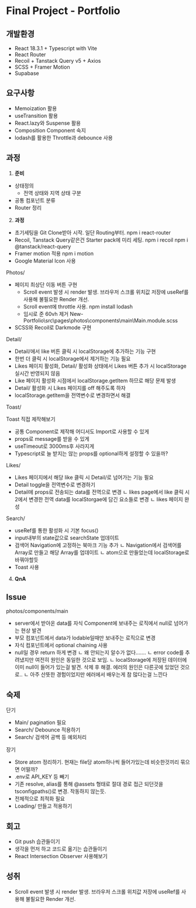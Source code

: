 # Final Project - Portfolio

## 개발환경

- React 18.3.1 + Typescript with Vite
- React Router
- Recoil + Tanstack Query v5 + Axios
- SCSS + Framer Motion
- Supabase

## 요구사항

- Memoization 활용
- useTransition 활용
- React.lazy와 Suspense 활용
- Composition Component 숙지
- lodash를 활용한 Throttle과 debounce 사용

## 과정

1. **준비**

- 상태정의
  - 전역 상태와 지역 상태 구분
- 공통 컴포넌트 분류
- Router 정리

2. **과정**

- 초기세팅을 Git Clone받아 시작. 일단 Routing부터. npm i react-router
- Recoil, Tanstack Query같은건 Starter pack에 미리 세팅. npm i recoil npm i @tanstack/react-query
- Framer motion 적용 npm i motion
- Google Material Icon 사용 <link href="https://fonts.googleapis.com/css2?family=Material+Symbols+Outlined" rel="stylesheet">

Photos/

- 페이지 최상단 이동 버튼 구현
  - Scroll event 발생 시 render 발생. 브라우저 스크롤 위치값 저장에 useRef를 사용해 불필요한 Render 개선.
  - Scroll event에 throttle 사용. npm install lodash
  - 임시로 준 60vh 제거 New-Portfolio\src\pages\photos\components\main\Main.module.scss
- SCSS와 Recoil로 Darkmode 구현

Detail/

- Detail/에서 like 버튼 클릭 시 localStorage에 추가하는 기능 구현
- 한번 더 클릭 시 localStorage에서 제거하는 기능 필요
- Likes 페이지 활성화, Detail/ 활성화 상태에서 Likes 버튼 추가 시 localStorage 실시간 반영되지 않음
- Like 페이지 활성화 시점에서 localStorage.getItem 하므로 해당 문제 발생
- Detail/ 활성화 시 Likes 페이지를 off 해주도록 하자
- localStorage.getItem을 전역변수로 변경하면서 해결

Toast/

Toast 직접 제작해보기

- 공통 Component로 제작해 어디서도 Import로 사용할 수 있게
- props로 message를 받을 수 있게
- useTimeout로 3000ms후 사라지게
- Typescript로 늘 받지는 않는 props를 optional하게 설정할 수 있을까?

Likes/

- Likes 페이지에서 해당 like 클릭 시 Detail/로 넘어가는 기능 필요
- Detail toggle을 전역변수로 변경하기
- Detail에 props로 전송되는 data를 전역으로 변경
  ㄴ likes page에서 like 클릭 시 2에서 변경한 전역 data를 localStorgae에 담긴 요소들로 변경
  ㄴ likes 페이지 완성

Search/

- useRef를 통한 활성화 시 기본 focus()
- input내부의 state값으로 searchState 업데이트
- 검색어 Navigation에 고정하는 북마크 기능 추가
  ㄴ Navigation에서 검색어를 Array로 만들고 해당 Array를 업데이트
  ㄴ atom으로 만들었는데 localStorage로 바꿔야할듯
- Toast 사용

4. **QnA**

## Issue

photos/components/main

- server에서 받아온 data를 자식 Component에 보내주는 로직에서 null로 넘어가는 현상 발견
- 부모 컴포넌트에서 data가 lodable일때만 보내주는 로직으로 변경
- 자식 컴포넌트에서 optional chaining 사용
- null일 경우 return 하게 변경
  ㄴ 왜 안되는지 알수가 없다.......
  ㄴ error code를 추려냈지만 여전히 원인은 동일한 것으로 보임.
  ㄴ localStorage에 저장된 데이터에 이미 null이 들어가 있는걸 발견. 삭제 후 해결. 에러의 원인은 다른곳에 있었던 것으로..
  ㄴ 아주 산뜻한 경험이었지만 에러에서 배우는게 참 많다는걸 느낀다

## 숙제

단기

- Main/ pagination 필요
- Search/ Debounce 적용하기
- Search/ 검색어 공백 등 예외처리

장기

- Store atom 정리하기. 현재는 file당 atom하나씩 들어가있는데 비슷한것끼리 묶으면 어떨까?
- .env로 API_KEY 등 빼기
- 기존 resolve, alias를 통해 @assets 형태로 절대 경로 접근 되던것을 tsconfigpaths()로 변경. 작동하지 않는듯.
- 전체적으로 최적화 필요
- Loading/ 만들고 적용하기

## 회고

- Git push 습관들이기
- 생각을 먼저 하고 코드로 옮기는 습관들이기
- React Intersection Observer 사용해보기

## 성취

- Scroll event 발생 시 render 발생. 브라우저 스크롤 위치값 저장에 useRef를 사용해 불필요한 Render 개선.
